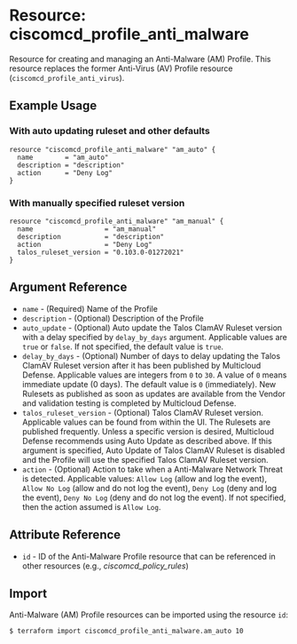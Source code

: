 # Resource: ciscomcd_profile_anti_malware
Resource for creating and managing an Anti-Malware (AM) Profile.  This resource replaces the former Anti-Virus (AV) Profile resource (`ciscomcd_profile_anti_virus`).

## Example Usage

### With auto updating ruleset and other defaults
```hcl
resource "ciscomcd_profile_anti_malware" "am_auto" {
  name        = "am_auto"
  description = "description"
  action      = "Deny Log"
}
```

### With manually specified ruleset version
```hcl
resource "ciscomcd_profile_anti_malware" "am_manual" {
  name                  = "am_manual"
  description           = "description"
  action                = "Deny Log"
  talos_ruleset_version = "0.103.0-01272021"
}
```

## Argument Reference
* `name` - (Required) Name of the Profile
* `description` - (Optional) Description of the Profile
* `auto_update` - (Optional) Auto update the Talos ClamAV Ruleset version with a delay specified by `delay_by_days` argument. Applicable values are `true` or `false`.  If not specified, the default value is `true`.
* `delay_by_days` - (Optional) Number of days to delay updating the Talos ClamAV Ruleset version after it has been published by Multicloud Defense. Applicable values are integers from `0` to `30`.  A value of `0` means immediate update (0 days). The default value is `0` (immediately). New Rulesets as published as soon as updates are available from the Vendor and validation testing is completed by Multicloud Defense.
* `talos_ruleset_version` - (Optional) Talos ClamAV Ruleset version. Applicable values can be found from within the UI. The Rulesets are published frequently. Unless a specific version is desired, Multicloud Defense recommends using Auto Update as described above. If this argument is specified, Auto Update of Talos ClamAV Ruleset is disabled and the Profile will use the specified Talos ClamAV Ruleset version.
* `action` - (Optional) Action to take when a Anti-Malware Network Threat is detected. Applicable values: `Allow Log` (allow and log the event), `Allow No Log` (allow and do not log the event), `Deny Log` (deny and log the event), `Deny No Log` (deny and do not log the event). If not specified, then the action assumed is `Allow Log`.

## Attribute Reference
* `id` - ID of the Anti-Malware Profile resource that can be referenced in other resources (e.g., *ciscomcd_policy_rules*)

## Import
Anti-Malware (AM) Profile resources can be imported using the resource `id`:

```hcl
$ terraform import ciscomcd_profile_anti_malware.am_auto 10
```